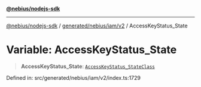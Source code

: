[**@nebius/nodejs-sdk**](../../../../../README.md)

***

[@nebius/nodejs-sdk](../../../../../README.md) / [generated/nebius/iam/v2](../README.md) / AccessKeyStatus\_State

# Variable: AccessKeyStatus\_State

> **AccessKeyStatus\_State**: [`AccessKeyStatus_StateClass`](../type-aliases/AccessKeyStatus_StateClass.md)

Defined in: src/generated/nebius/iam/v2/index.ts:1729
